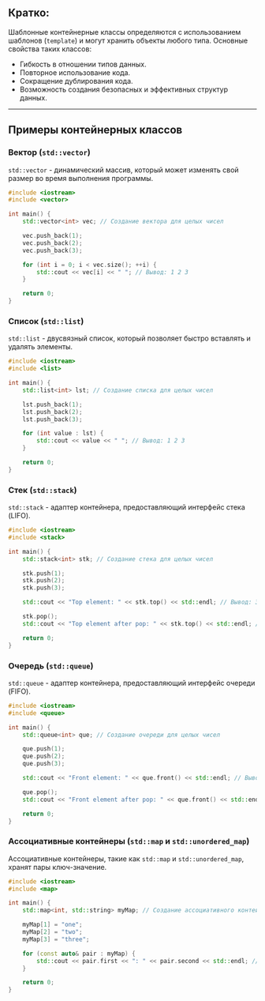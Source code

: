## Кратко:

Шаблонные контейнерные классы определяются с использованием шаблонов (`template`) и могут хранить объекты любого типа. Основные свойства таких классов:

- Гибкость в отношении типов данных.
- Повторное использование кода.
- Сокращение дублирования кода.
- Возможность создания безопасных и эффективных структур данных.

---

## Примеры контейнерных классов

### Вектор (`std::vector`)

`std::vector` - динамический массив, который может изменять свой размер во время выполнения программы.

```cpp
#include <iostream>
#include <vector>

int main() {
    std::vector<int> vec; // Создание вектора для целых чисел

    vec.push_back(1);
    vec.push_back(2);
    vec.push_back(3);

    for (int i = 0; i < vec.size(); ++i) {
        std::cout << vec[i] << " "; // Вывод: 1 2 3
    }

    return 0;
}
```

### Список (`std::list`)

`std::list` - двусвязный список, который позволяет быстро вставлять и удалять элементы.

```cpp
#include <iostream>
#include <list>

int main() {
    std::list<int> lst; // Создание списка для целых чисел

    lst.push_back(1);
    lst.push_back(2);
    lst.push_back(3);

    for (int value : lst) {
        std::cout << value << " "; // Вывод: 1 2 3
    }

    return 0;
}
```

### Стек (`std::stack`)

`std::stack` - адаптер контейнера, предоставляющий интерфейс стека (LIFO).

```cpp
#include <iostream>
#include <stack>

int main() {
    std::stack<int> stk; // Создание стека для целых чисел

    stk.push(1);
    stk.push(2);
    stk.push(3);

    std::cout << "Top element: " << stk.top() << std::endl; // Вывод: 3

    stk.pop();
    std::cout << "Top element after pop: " << stk.top() << std::endl; // Вывод: 2

    return 0;
}
```

### Очередь (`std::queue`)

`std::queue` - адаптер контейнера, предоставляющий интерфейс очереди (FIFO).

```cpp
#include <iostream>
#include <queue>

int main() {
    std::queue<int> que; // Создание очереди для целых чисел

    que.push(1);
    que.push(2);
    que.push(3);

    std::cout << "Front element: " << que.front() << std::endl; // Вывод: 1

    que.pop();
    std::cout << "Front element after pop: " << que.front() << std::endl; // Вывод: 2

    return 0;
}
```

### Ассоциативные контейнеры (`std::map` и `std::unordered_map`)

Ассоциативные контейнеры, такие как `std::map` и `std::unordered_map`, хранят пары ключ-значение.

```cpp
#include <iostream>
#include <map>

int main() {
    std::map<int, std::string> myMap; // Создание ассоциативного контейнера

    myMap[1] = "one";
    myMap[2] = "two";
    myMap[3] = "three";

    for (const auto& pair : myMap) {
        std::cout << pair.first << ": " << pair.second << std::endl; // Вывод: 1: one, 2: two, 3: three
    }

    return 0;
}
```
